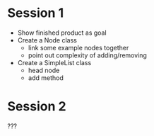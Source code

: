 Session 1
=========
- Show finished product as goal
- Create a Node class
  - link some example nodes together
  - point out complexity of adding/removing
- Create a SimpleList class
  - head node
  - add method

Session 2
=========

???
